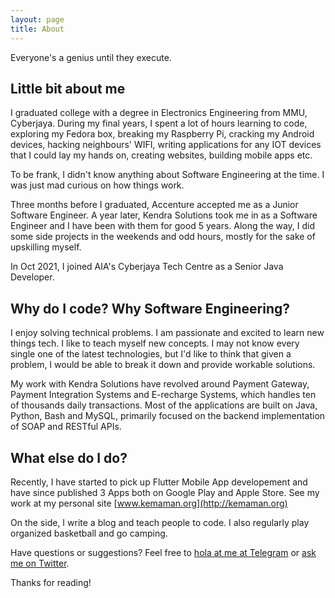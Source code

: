 ```yaml
---
layout: page
title: About
---
```


<p class="message">
  Everyone's a genius until they execute.
</p>

## Little bit about me

I graduated college with a degree in Electronics Engineering from MMU, Cyberjaya. During my final years, I spent a lot of hours learning to code, exploring my Fedora box, breaking my Raspberry Pi, cracking my Android devices, hacking neighbours' WIFI, writing applications for any IOT devices that I could lay my hands on, creating websites, building mobile apps etc. 

To be frank, I didn't know anything about Software Engineering at the time. I was just mad curious on how things work.

Three months before I graduated, Accenture accepted me as a Junior Software Engineer. A year later, Kendra Solutions took me in as a Software Engineer and I have been with them for good 5 years. Along the way, I did some side projects in the weekends and odd hours, mostly for the sake of upskilling myself. 

In Oct 2021, I joined AIA's Cyberjaya Tech Centre as a Senior Java Developer. 

## Why do I code? Why Software Engineering?

I enjoy solving technical problems. I am passionate and excited to learn new things tech. I like to teach myself new concepts. I may not know every single one of the latest technologies, but I'd like to think that given a problem, I would be able to break it down and provide workable solutions.

My work with Kendra Solutions have revolved around Payment Gateway, Payment Integration Systems and E-recharge Systems, which handles ten of thousands daily transactions. Most of the applications are built on Java, Python, Bash and MySQL, primarily focused on the backend implementation of SOAP and RESTful APIs.

## What else do I do?

Recently, I have started to pick up Flutter Mobile App developement and have since published 3 Apps both on Google Play and Apple Store. See my work at my personal site [www.kemaman.org](http://kemaman.org)

On the side, I write a blog and teach people to code. I also regularly play organized basketball and go camping.

Have questions or suggestions? Feel free to [hola at me at Telegram](https://t.me/mrafsyam) or [ask me on Twitter](https://twitter.com/mrafsyam).

Thanks for reading!
